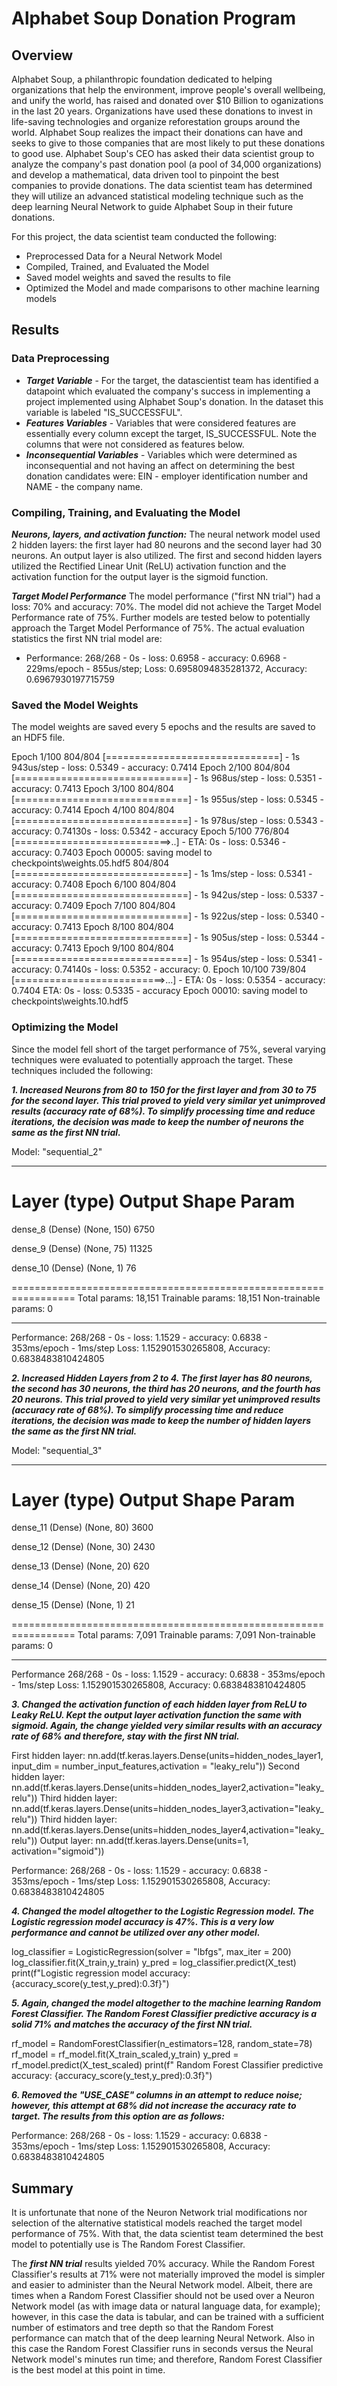 # Alphabet Soup Donation Program

## Overview

Alphabet Soup, a philanthropic foundation dedicated to helping organizations that help the environment, improve people's overall wellbeing, and unify the world, has raised and donated over $10 Billion to oganizations in the last 20 years.  Organizations have used these donations to invest in life-saving technologies and organize reforestation groups around the world.  Alphabet Soup realizes the impact their donations can have and seeks to give to those companies that are most likely to put these donations to good use.  Alphabet Soup's CEO has asked their data scientist group to analyze the company's past donation pool (a pool of 34,000 organizations) and develop a mathematical, data driven tool to pinpoint the best companies to provide donations.  The data scientist team has determined they will utilize an advanced statistical modeling technique such as the deep learning Neural Network to guide Alphabet Soup in their future donations.

For this project, the data scientist team conducted the following:
* Preprocessed Data for a Neural Network Model
* Compiled, Trained, and Evaluated the Model
* Saved model weights and saved the results to file
* Optimized the Model and made comparisons to other machine learning models

## Results

### Data Preprocessing
*  ***Target Variable*** - For the target, the datascientist team has identified a datapoint which evaluated the company's success in implementing a project implemented using Alphabet Soup's donation.  In the dataset this variable is labeled "IS_SUCCESSFUL".
*  ***Features Variables*** - Variables that were considered features are essentially every column except the target, IS_SUCCESSFUL.  Note the columns that were not considered as features below.
*  ***Inconsequential Variables*** - Variables which were determined as inconsequential and not having an affect on determining the best donation candidates were: EIN - employer identification number and NAME - the company name.

### Compiling, Training, and Evaluating the Model
***Neurons, layers, and activation function:*** The neural network model used 2 hidden layers: the first layer had 80 neurons and the second layer had 30 neurons.  An output layer is also utilized. The first and second hidden layers utilized the Rectified Linear Unit (ReLU) activation function and the activation function for the output layer is the sigmoid function.

***Target Model Performance*** The model performance ("first NN trial") had a loss: 70% and accuracy: 70%.  The model did not achieve the Target Model Performance rate of 75%.  Further models are tested below to potentially approach the Target Model Performance of 75%.  The actual evaluation statistics the first NN trial model are: 

* Performance:
268/268 - 0s - loss: 0.6958 - accuracy: 0.6968 - 229ms/epoch - 855us/step; Loss: 0.6958094835281372, Accuracy: 0.6967930197715759

### Saved the Model Weights
The model weights are saved every 5 epochs and the results are saved to an HDF5 file.

Epoch 1/100
804/804 [==============================] - 1s 943us/step - loss: 0.5349 - accuracy: 0.7414
Epoch 2/100
804/804 [==============================] - 1s 968us/step - loss: 0.5351 - accuracy: 0.7413
Epoch 3/100
804/804 [==============================] - 1s 955us/step - loss: 0.5345 - accuracy: 0.7414
Epoch 4/100
804/804 [==============================] - 1s 978us/step - loss: 0.5343 - accuracy: 0.74130s - loss: 0.5342 - accuracy
Epoch 5/100
776/804 [===========================>..] - ETA: 0s - loss: 0.5346 - accuracy: 0.7403
Epoch 00005: saving model to checkpoints\weights.05.hdf5
804/804 [==============================] - 1s 1ms/step - loss: 0.5341 - accuracy: 0.7408
Epoch 6/100
804/804 [==============================] - 1s 942us/step - loss: 0.5337 - accuracy: 0.7409
Epoch 7/100
804/804 [==============================] - 1s 922us/step - loss: 0.5340 - accuracy: 0.7413
Epoch 8/100
804/804 [==============================] - 1s 905us/step - loss: 0.5344 - accuracy: 0.7413
Epoch 9/100
804/804 [==============================] - 1s 954us/step - loss: 0.5341 - accuracy: 0.74140s - loss: 0.5352 - accuracy: 0.
Epoch 10/100
739/804 [==========================>...] - ETA: 0s - loss: 0.5354 - accuracy: 0.7404 ETA: 0s - loss: 0.5335 - accuracy
Epoch 00010: saving model to checkpoints\weights.10.hdf5

### Optimizing the Model
Since the model fell short of the target performance of 75%, several varying techniques were evaluated to potentially approach the target.  These techniques included the following:

***1.  Increased Neurons from 80 to 150 for the first layer and from 30 to 75 for the second layer.  This trial proved to yield very similar yet unimproved results (accuracy rate of 68%).  To simplify processing time and reduce iterations, the decision was made to keep the number of neurons the same as the ***first NN trial***.***
   
Model: "sequential_2"
_________________________________________________________________
 Layer (type)                Output Shape              Param    
=================================================================
 dense_8 (Dense)             (None, 150)               6750      
                                                                 
 dense_9 (Dense)             (None, 75)                11325     
                                                                 
 dense_10 (Dense)            (None, 1)                 76        
                                                                 
=================================================================
Total params: 18,151
Trainable params: 18,151
Non-trainable params: 0
_________________________________________________________________

Performance:
268/268 - 0s - loss: 1.1529 - accuracy: 0.6838 - 353ms/epoch - 1ms/step
Loss: 1.152901530265808, Accuracy: 0.6838483810424805

***2.  Increased Hidden Layers from 2 to 4.  The first layer has 80 neurons, the second has 30 neurons, the third has 20 neurons, and the fourth has 20 neurons. This trial proved to yield very similar yet unimproved results (accuracy rate of 68%).  To simplify processing time and reduce iterations, the decision was made to keep the number of hidden layers the same as the ***first NN trial***.***

Model: "sequential_3"
_________________________________________________________________
 Layer (type)                Output Shape              Param    
=================================================================
 dense_11 (Dense)            (None, 80)                3600      
                                                                 
 dense_12 (Dense)            (None, 30)                2430      
                                                                 
 dense_13 (Dense)            (None, 20)                620       
                                                                 
 dense_14 (Dense)            (None, 20)                420       
                                                                 
 dense_15 (Dense)            (None, 1)                 21        
                                                                 
=================================================================
Total params: 7,091
Trainable params: 7,091
Non-trainable params: 0
_________________________________________________________________

Performance
268/268 - 0s - loss: 1.1529 - accuracy: 0.6838 - 353ms/epoch - 1ms/step
Loss: 1.152901530265808, Accuracy: 0.6838483810424805

***3.  Changed the activation function of each hidden layer from ReLU to Leaky ReLU.  Kept the output layer activation function the same with sigmoid.  Again, the change yielded very similar results with an accuracy rate of 68% and therefore, stay with the ***first NN trial***.***

First hidden layer:
nn.add(tf.keras.layers.Dense(units=hidden_nodes_layer1, input_dim = number_input_features,activation = "leaky_relu"))
Second hidden layer:
nn.add(tf.keras.layers.Dense(units=hidden_nodes_layer2,activation="leaky_relu"))
Third hidden layer:
nn.add(tf.keras.layers.Dense(units=hidden_nodes_layer3,activation="leaky_relu"))
Third hidden layer:
nn.add(tf.keras.layers.Dense(units=hidden_nodes_layer4,activation="leaky_relu"))
Output layer:
nn.add(tf.keras.layers.Dense(units=1, activation="sigmoid"))

Performance:
268/268 - 0s - loss: 1.1529 - accuracy: 0.6838 - 353ms/epoch - 1ms/step
Loss: 1.152901530265808, Accuracy: 0.6838483810424805

***4.  Changed the model altogether to the Logistic Regression model.  The Logistic regression model accuracy is 47%.  This is a very low performance and cannot be utilized over any other model.***

log_classifier = LogisticRegression(solver = "lbfgs", max_iter = 200)
log_classifier.fit(X_train,y_train)
y_pred = log_classifier.predict(X_test)
print(f"Logistic regression model accuracy: {accuracy_score(y_test,y_pred):0.3f}")

***5.  Again, changed the model altogether to the machine learning Random Forest Classifier.  The Random Forest Classifier predictive accuracy is a solid 71% and matches the accuracy of the ***first NN trial***.***

rf_model = RandomForestClassifier(n_estimators=128, random_state=78)
rf_model = rf_model.fit(X_train_scaled,y_train)
y_pred = rf_model.predict(X_test_scaled)
print(f" Random Forest Classifier predictive accuracy: {accuracy_score(y_test,y_pred):0.3f}")

***6.  Removed the "USE_CASE" columns in an attempt to reduce noise; however, this attempt at 68% did not increase the accuracy rate to target.  The results from this option are as follows:***

Performance:
268/268 - 0s - loss: 1.1529 - accuracy: 0.6838 - 353ms/epoch - 1ms/step
Loss: 1.152901530265808, Accuracy: 0.6838483810424805

## Summary
It is unfortunate that none of the Neuron Network trial modifications nor selection of the alternative statistical models reached the target model performance of 75%.  With that, the data scientist team determined the best model to potentially use is The Random Forest Classifier. 

The ***first NN trial*** results yielded 70% accuracy.   While the Random Forest Classifier's results at 71% were not materially improved the model is simpler and easier to administer than the Neural Network model.  Albeit, there are times when a Random Forest Classifier should not be used over a Neuron Network model (as with image data or natural language data, for example); however, in this case the data is tabular, and can be trained with a sufficient number of estimators and tree depth so that the Random Forest performance can match that of the deep learning Neural Network.  Also in this case the Random Forest Classifier runs in seconds versus the Neural Network model's minutes run time; and therefore, Random Forest Classifier is the best model at this point in time.
